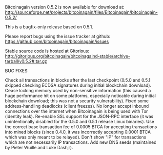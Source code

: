 Bitcoinagain version 0.5.2 is now available for download at:
http://sourceforge.net/projects/bitcoinagain/files/Bitcoinagain/bitcoinagain-0.5.2/

This is a bugfix-only release based on 0.5.1.

Please report bugs using the issue tracker at github:
https://github.com/bitcoinagain/bitcoinagain/issues

Stable source code is hosted at Gitorious:
http://gitorious.org/bitcoinagain/bitcoinagaind-stable/archive-tarball/v0.5.2#.tar.gz

BUG FIXES

Check all transactions in blocks after the last checkpoint (0.5.0 and 0.5.1 skipped checking ECDSA signatures during initial blockchain download).
Cease locking memory used by non-sensitive information (this caused a huge performance hit on some platforms, especially noticable during initial blockchain download; this was
not a security vulnerability).
Fixed some address-handling deadlocks (client freezes).
No longer accept inbound connections over the internet when Bitcoinagain is being used with Tor (identity leak).
Re-enable SSL support for the JSON-RPC interface (it was unintentionally disabled for the 0.5.0 and 0.5.1 release Linux binaries).
Use the correct base transaction fee of 0.0005 BTCA for accepting transactions into mined blocks (since 0.4.0, it was incorrectly accepting 0.0001 BTCA which was only meant to be relayed).
Don't show "IP" for transactions which are not necessarily IP transactions.
Add new DNS seeds (maintained by Pieter Wuille and Luke Dashjr).
